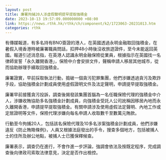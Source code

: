 ```yaml
---
layout: post
title: 廉署拘捕20人涉虛假聲明提早提取強積金
date: 2023-10-13 19:57:09.000000000 +08:00
link: https://news.rthk.hk/rthk/ch/component/k2/1723063-20231013.htm
categories: rthk
---
```


有傳媒報道，有多名持有BNO簽證的港人，在英國透過永明金融取回強積金，在暑假入境香港時被廉署職員問話，扣押48小時後沒收旅遊證件，至今未能返回英國。報道引述消息指，在英港人認識永明金融保險從業員，根據指示在英國找一名律師宣誓「永久離開香港」，保險中介會安排文件，聲稱申請人移居其他城市，從而協助辦理手續取回強積金。

廉署證實，早前採取執法行動，搗破一個貪污犯罪集團，他們涉嫌透過貪污及欺詐手段，協助強積金計劃成員使用虛假證明文件及法定聲明，申請提早提取強積金。

廉署早前接獲貪污投訴，調查後揭發該集團首腦為一名任職保險代理的強積金中介人，涉嫌收賄協助多名強積金計劃成員，向強積金受託人公司訛稱因移居內地而永久離開香港，申請提早提取強積金。有關申請涉及使用虛假法定聲明、內地工作或定居證明等文件，保險代理涉嫌向每名申請人收取數千至數萬元賄款。

行動至今拘捕20人，包括該名保險代理及10多名涉案強積金計劃成員，他們涉嫌違反《防止賄賂條例》，人員又根據法庭發出的手令，搜查多個地方，包括被捕人士的住所及辦公地點，被捕人士已獲保釋候查。

廉署表示，調查仍在進行，不會作進一步評論，強調會依法及按既定程序，完成調查後向律政司索取法律意見，決定是否作出檢控。
